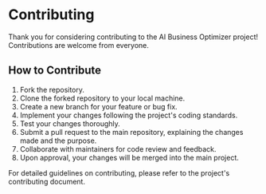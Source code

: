 # Contributing

Thank you for considering contributing to the AI Business Optimizer project! Contributions are welcome from everyone.

## How to Contribute

1. Fork the repository.
2. Clone the forked repository to your local machine.
3. Create a new branch for your feature or bug fix.
4. Implement your changes following the project's coding standards.
5. Test your changes thoroughly.
6. Submit a pull request to the main repository, explaining the changes made and the purpose.
7. Collaborate with maintainers for code review and feedback.
8. Upon approval, your changes will be merged into the main project.

For detailed guidelines on contributing, please refer to the project's contributing document.
